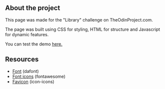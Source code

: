## About the project

This page was made for the "Library" challenge on TheOdinProject.com.

The page was built using CSS for styling, HTML for structure and Javascript for dynamic features.

You can test the demo [here.](https://jgoldenusr.github.io/4.E-Library/)

## Resources

- [Font](https://www.dafont.com/tenby-five.font) (dafont)
- [Font icons](https://fontawesome.com) (fontawesome)
- [Favicon](https://icon-icons.com) (icon-icons)
